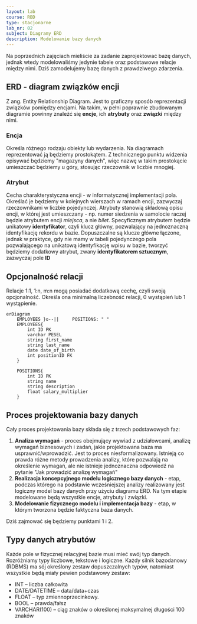 ```yaml
---
layout: lab
course: RBD
type: stacjonarne
lab_nr: 02
subject: Diagramy ERD
description: Modelowanie bazy danych
---
```

Na poprzednich zajęciach mieliście za zadanie zaprojektować bazę danych, jednak wtedy modelowaliśmy jedynie tabele oraz podstawowe relacje między nimi. Dziś zamodelujemy bazę danych z prawdziwego zdarzenia. 

## ERD - diagram związków encji
Z ang. Entity Relationship Diagram. Jest to graficzny sposób reprezentacji związków pomiędzy encjami. Na takim, w pełni poprawnie zbudowanym diagramie powinny znaleźć się **encje**, ich **atrybuty** oraz **związki** między nimi. 

### Encja
Określa różnego rodzaju obiekty lub wydarzenia. Na diagramach reprezentować ją będziemy prostokątem. Z technicznego punktu widzenia opisywać będziemy "magazyny danych", więc nazwę w takim prostokącie umieszczać będziemy u góry, stosując rzeczownik w liczbie mnogiej.

### Atrybut
Cecha charakterystyczna encji - w informatycznej implementacji pola. Określać je będziemy w kolejnych wierszach w ramach encji, zazwyczaj rzeczownikami w liczbie pojedynczej. Atrybuty stanowią składową opisu encji, w której jest umieszczany - np. numer siedzenia w samolocie raczej będzie atrybutem encji *miejsca*, a nie *bilet*. Specyficznym atrybutem będzie unikatowy **identyfikator**, czyli klucz główny, pozwalający na jednoznaczną identyfikację rekordu w bazie. Dopuszczalne są klucze główne łączone, jednak w praktyce, gdy nie mamy w tabeli pojedynczego pola pozwalającego na unikatową identyfikację wpisu w bazie, tworzyć będziemy dodatkowy atrybut, zwany **identyfikatorem sztucznym**, zazwyczaj pole **ID**

## Opcjonalność relacji
Relacje 1:1, 1:n, m:n mogą posiadać dodatkową cechę, czyli swoją opcjonalność. Określa ona minimalną liczebność relacji, 0 wystąpień lub 1 wystąpienie.

```mermaid
erDiagram
    EMPLOYEES }o--||     POSITIONS: " "
    EMPLOYEES{
        int ID PK
        varchar PESEL
        string first_name
        string last_name
        date date_of_birth
        int positionID FK
    }
    
    POSITIONS{
        int ID PK
        string name
        string description
        float salary_multiplier
    }
```

## Proces projektowania bazy danych
Cały proces projektowania bazy składa się z trzech podstawowych faz:
1. **Analiza wymagań** - proces obejmujący wywiad z udziałowcami, analizę wymagań biznesowych i zadań, jakie projektowana baza ma usprawnić/wprowadzić. Jest to proces niesformalizowany. Istnieją co prawda różne metody prowadzenia analizy, które pozwalają na określenie wymagań, ale nie istnieje jednoznaczna odpowiedź na pytanie "Jak prowadzić analizę wymagań"
2. **Realizacja koncepcyjnego modelu logicznego bazy danych** - etap, podczas którego na podstawie wcześniejszej analizy realizowany jest logiczny model bazy danych przy użyciu diagramu ERD. Na tym etapie modelowane będą wszystkie encje, atrybuty i związki. 
3. **Modelowanie fizycznego modelu i implementacja bazy** - etap, w którym tworzona będzie faktyczna baza danych.

Dziś zajmować się będziemy punktami 1 i 2. 

## Typy danych atrybutów
Każde pole w fizycznej relacyjnej bazie musi mieć swój typ danych. Rozróżniamy typy liczbowe, tekstowe i logiczne. Każdy silnik bazodanowy (RDBMS) ma sój określony zestaw dopuszczalnych typów, natomiast wszystkie będą miały pewien podstawowy zestaw:

- INT – liczba całkowita
- DATE/DATETIME – data/data+czas
- FLOAT – typ zmiennoprzecinkowy.
- BOOL – prawda/fałsz
- VARCHAR(100) – ciąg znaków o określonej maksymalnej długości 100 znaków